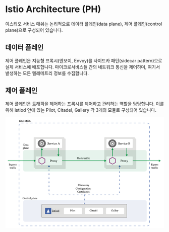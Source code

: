 # Istio Architecture \(PH\)

이스티오 서비스 매쉬는 논리적으로 데이터 플레인\(data plane\), 제어 플레인\(control plane\)으로 구성되어 있습니다.

## 데이터 플레인

제어 플레인은 지능형 프록시\(엔보이, Envoy\)를 사이드카 패턴\(sidecar pattern\)으로 실제 서비스에 배포합니다. 마이크로서비스들 간의 네트워크 통신을 제어하며, 여기서 발생하는 모든 텔레메트리 정보를 수집합니다.

## 제어 플레인

제어 플레인은 트래픽을 제어하는 프록시를 제어하고 관리하는 역할을 담당합니다. 이를 위해 istiod 안에 있는 Pilot, Citadel, Gallery 각 3개의 모듈로 구성되어 있습니다.

![](../../.gitbook/assets/image%20%2820%29.png)

